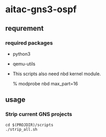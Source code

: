 # aitac-gns3-ospf

## requrement
### required packages
* python3
* qemu-utils

* This scripts also need nbd kernel module.

    % modprobe nbd max_part=16

## usage

### Strip current GNS projects
    cd $(PROJDIR)/scripts
    ./strip_all.sh
